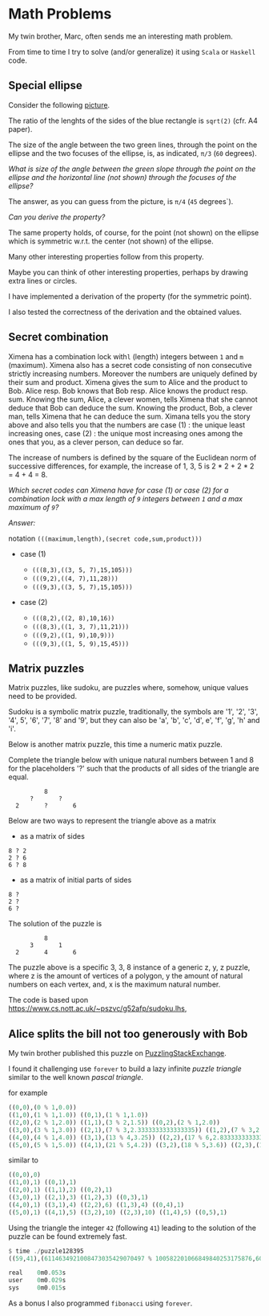 # Math Problems

My twin brother, Marc, often sends me an interesting math problem.

From time to time I try to solve (and/or generalize) it using `Scala` or `Haskell` code.

## Special ellipse

Consider the following
[picture](https://github.com/LucDuponcheelAtGitHub/mathProblems/blob/master/png/ellipse.png).

The ratio of the lenghts of the sides of the blue rectangle is `sqrt(2)` (cfr. A4 paper).

The size of the angle between the two green lines, through the point on the ellipse
and the two focuses of the ellipse, is, as indicated, `π/3` (`60` degrees).

*What is size of the angle between the green slope through the point on the*
*ellipse and the horizontal line (not shown) through the focuses of the ellipse?*

The answer, as you can guess from the picture, is `π/4` (`45` degrees`).

*Can you derive the property?*

The same property holds, of course, for the point (not shown) on the ellipse
which is symmetric w.r.t. the center (not shown) of the ellipse.

Many other interesting properties follow from this property.

Maybe you can think of other interesting properties,
perhaps by drawing extra lines or circles.

I have implemented a derivation of the property (for the symmetric point).

I also tested the correctness of the derivation and the obtained values.

## Secret combination

Ximena has a combination lock with`l` (length) integers between `1` and `m` (maximum).
Ximena also has a secret code consisting of non consecutive strictly increasing numbers.
Moreover the numbers are uniquely defined by their sum and product.
Ximena gives the sum to Alice and the product to Bob.
Alice resp. Bob knows that Bob resp. Alice knows the product resp. sum.
Knowing the sum, Alice, a clever women, tells Ximena that she cannot deduce that Bob can deduce the sum.
Knowing the product, Bob, a clever man, tells Ximena that he can deduce the sum.
Ximana tells you the story above and also tells you that the numbers are
case (1) : the unique least increasing ones,
case (2) : the unique most increasing ones
among the ones that you, as a clever person, can deduce so far.

The increase of numbers is defined by the square of the Euclidean norm of successive
differences, for example, the increase of 1, 3, 5 is 2 * 2 + 2 * 2 = 4 + 4 = 8.

*Which secret codes can Ximena have for case (1) or case (2) for a combination lock*
*with a max length of `9` integers between `1` and a max maximum of `9`?*

*Answer:* 

notation `(((maximum,length),(secret code,sum,product)))`

- case (1)
  - `(((8,3),((3, 5, 7),15,105)))`
  - `(((9,2),((4, 7),11,28)))`
  - `(((9,3),((3, 5, 7),15,105)))`

- case (2)
  - `(((8,2),((2, 8),10,16))`
  - `(((8,3),((1, 3, 7),11,21)))`
  - `(((9,2),((1, 9),10,9)))`
  - `(((9,3),((1, 5, 9),15,45)))`

## Matrix puzzles

Matrix puzzles, like sudoku, are puzzles where, somehow,
unique values need to be provided.

Sudoku is a symbolic matrix puzzle, traditionally, the symbols are
'1', '2', '3', '4', 5', '6', '7', '8' and '9', but they can also be
'a', 'b', 'c', 'd', e', 'f', 'g', 'h' and 'i'.

Below is another matrix puzzle, this time a numeric matix puzzle.

Complete the triangle below with unique natural numbers between 1 and 8
for the placeholders '?'
such that the products of all sides of the triangle are equal.

```
          8
      ?       ?
  2       ?       6
```

Below are two ways to represent the triangle above as a matrix

- as a matrix of sides

```
8 ? 2
2 ? 6
6 ? 8
```

- as a matrix of initial parts of sides

```
8 ?
2 ?
6 ?
```

The solution of the puzzle is

```
          8
      3       1
  2       4       6
```

The puzzle above is a specific 3, 3, 8 instance of a generic z, y, z puzzle, where
z is the amount of vertices of a polygon,
y the amount of natural numbers on each vertex, and,
x is the maximum natural number.

The code is based upon https://www.cs.nott.ac.uk/~pszvc/g52afp/sudoku.lhs,

## Alice splits the bill not too generously with Bob

My twin brother published this puzzle on
[PuzzlingStackExchange](https://puzzling.stackexchange.com/questions/128395/alice-splits-the-bill-not-too-generously-with-bob).

I found it challenging use `forever` to build a lazy infinite *puzzle triangle* similar to the well known *pascal triangle*.

for example

```haskell
((0,0),(0 % 1,0.0))
((1,0),(1 % 1,1.0)) ((0,1),(1 % 1,1.0))
((2,0),(2 % 1,2.0)) ((1,1),(3 % 2,1.5)) ((0,2),(2 % 1,2.0))
((3,0),(3 % 1,3.0)) ((2,1),(7 % 3,2.3333333333333335)) ((1,2),(7 % 3,2.3333333333333335)) ((0,3),(3 % 1,3.0))
((4,0),(4 % 1,4.0)) ((3,1),(13 % 4,3.25)) ((2,2),(17 % 6,2.8333333333333335)) ((1,3),(13 % 4,3.25)) ((0,4),(4 % 1,4.0))
((5,0),(5 % 1,5.0)) ((4,1),(21 % 5,4.2)) ((3,2),(18 % 5,3.6)) ((2,3),(18 % 5,3.6)) ((1,4),(21 % 5,4.2)) ((0,5),(5 % 1,5.0))
```

similar to


```haskell
((0,0),0)
((1,0),1) ((0,1),1)
((2,0),1) ((1,1),2) ((0,2),1)
((3,0),1) ((2,1),3) ((1,2),3) ((0,3),1)
((4,0),1) ((3,1),4) ((2,2),6) ((1,3),4) ((0,4),1)
((5,0),1) ((4,1),5) ((3,2),10) ((2,3),10) ((1,4),5) ((0,5),1)
```

Using the triangle the integer `42` (following `41`) leading to the solution of the puzzle can be found extremely fast.

```haskell
$ time ./puzzle128395 
((59,41),(6114634921008473035429070497 % 100582201066849840253175876,60.7924151206883))

real    0m0.053s
user    0m0.029s
sys     0m0.015s
```

As a bonus I also programmed `fibonacci` using `forever`.



